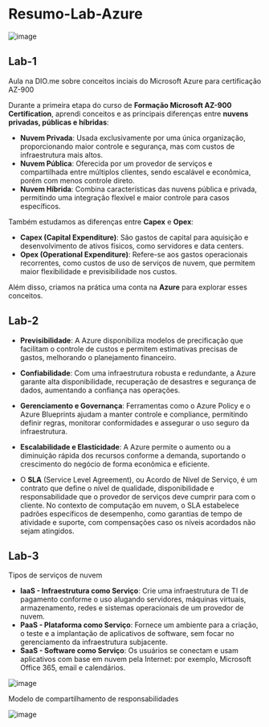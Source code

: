 # Resumo-Lab-Azure

![image](https://github.com/user-attachments/assets/fd5c89e7-f266-4a5c-8829-ed7b2a9caeb7)

## Lab-1

Aula na DIO.me sobre conceitos inciais do Microsoft Azure para certificação AZ-900

Durante a primeira etapa do curso de **Formação Microsoft AZ-900 Certification**, aprendi conceitos e as principais diferenças entre **nuvens privadas, públicas e híbridas**:

- **Nuvem Privada**: Usada exclusivamente por uma única organização, proporcionando maior controle e segurança, mas com custos de infraestrutura mais altos.
- **Nuvem Pública**: Oferecida por um provedor de serviços e compartilhada entre múltiplos clientes, sendo escalável e econômica, porém com menos controle direto.
- **Nuvem Híbrida**: Combina características das nuvens pública e privada, permitindo uma integração flexível e maior controle para casos específicos.

Também estudamos as diferenças entre **Capex** e **Opex**:

- **Capex (Capital Expenditure)**: São gastos de capital para aquisição e desenvolvimento de ativos físicos, como servidores e data centers.
- **Opex (Operational Expenditure)**: Refere-se aos gastos operacionais recorrentes, como custos de uso de serviços de nuvem, que permitem maior flexibilidade e previsibilidade nos custos.

Além disso, criamos na prática uma conta na **Azure** para explorar esses conceitos.

## Lab-2

- **Previsibilidade**: A Azure disponibiliza modelos de precificação que facilitam o controle de custos e permitem estimativas precisas de gastos, melhorando o planejamento financeiro.
- **Confiabilidade**: Com uma infraestrutura robusta e redundante, a Azure garante alta disponibilidade, recuperação de desastres e segurança de dados, aumentando a confiança nas operações.
- **Gerenciamento e Governança**: Ferramentas como o Azure Policy e o Azure Blueprints ajudam a manter controle e compliance, permitindo definir regras, monitorar conformidades e assegurar o uso seguro da infraestrutura.
- **Escalabilidade e Elasticidade**: A Azure permite o aumento ou a diminuição rápida dos recursos conforme a demanda, suportando o crescimento do negócio de forma econômica e eficiente.

- O **SLA** (Service Level Agreement), ou Acordo de Nível de Serviço, é um contrato que define o nível de qualidade, disponibilidade e responsabilidade que o provedor de serviços deve cumprir para com o cliente. No contexto de computação em nuvem, o SLA estabelece padrões específicos de desempenho, como garantias de tempo de atividade e suporte, com compensações caso os níveis acordados não sejam atingidos.

## Lab-3

Tipos de serviços de nuvem

- **IaaS - Infraestrutura como Serviço**: Crie uma infraestrutura de TI de pagamento conforme o uso alugando servidores, máquinas virtuais, armazenamento, redes e sistemas operacionais de um provedor de nuvem.
- **PaaS - Plataforma como Serviço**: Fornece um ambiente para a criação, o teste e a implantação de aplicativos de software, sem focar no gerenciamento da infraestrutura subjacente.
- **SaaS - Software como Serviço**: Os usuários se conectam e usam aplicativos com base em nuvem pela Internet: por exemplo, Microsoft Office 365, email e calendários.

![image](https://github.com/user-attachments/assets/f37b91c1-170e-4cd3-82be-20017684caee)

Modelo de compartilhamento de responsabilidades

![image](https://github.com/user-attachments/assets/8272cf72-0129-4696-9573-9564ea24ddc6)


